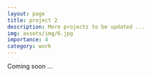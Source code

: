 ```yaml
---
layout: page
title: project 2
description: More projects to be updated ...
img: assets/img/6.jpg
importance: 4
category: work
---
```


Coming soon ...